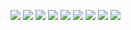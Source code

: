 ![](../Fortune_Telling_Through_Tongue_Reading/1.jpg)
![](../Fortune_Telling_Through_Tongue_Reading/2.jpg)
![](../Fortune_Telling_Through_Tongue_Reading/3.jpg)
![](../Fortune_Telling_Through_Tongue_Reading/4.jpg)
![](../Fortune_Telling_Through_Tongue_Reading/5.jpg)
![](../Fortune_Telling_Through_Tongue_Reading/7.jpg)
![](../Fortune_Telling_Through_Tongue_Reading/9.jpg)
![](../Fortune_Telling_Through_Tongue_Reading/10.jpg)
![](../Fortune_Telling_Through_Tongue_Reading/12.jpg)
